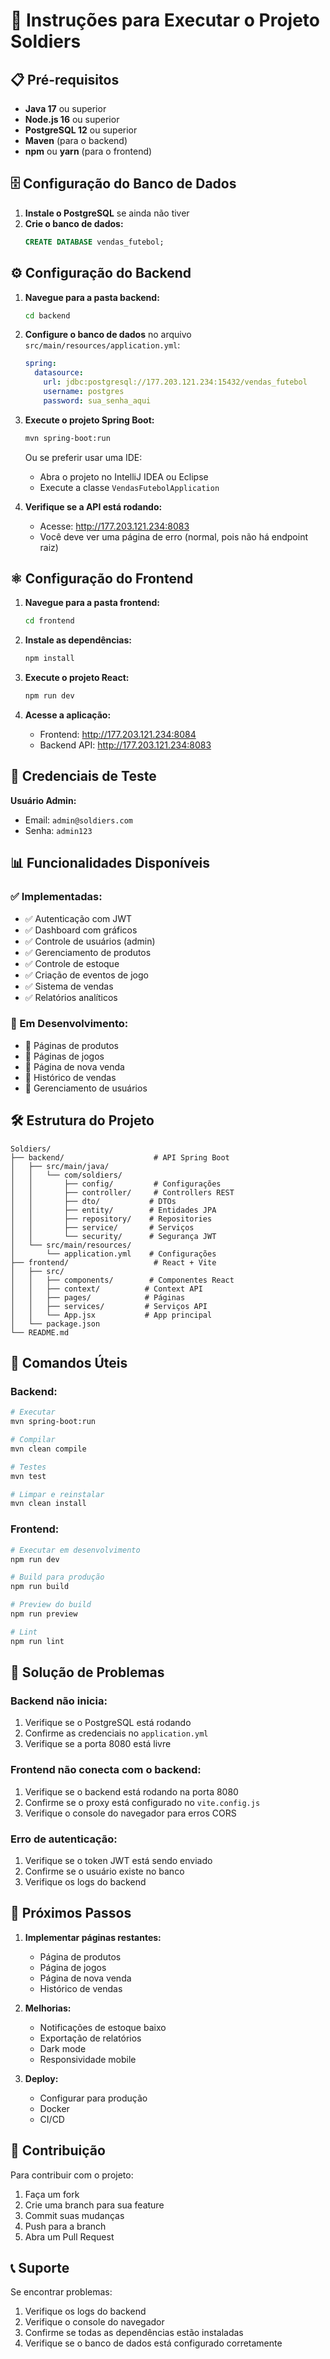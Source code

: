 # 🚀 Instruções para Executar o Projeto Soldiers

## 📋 Pré-requisitos

- **Java 17** ou superior
- **Node.js 16** ou superior
- **PostgreSQL 12** ou superior
- **Maven** (para o backend)
- **npm** ou **yarn** (para o frontend)

## 🗄️ Configuração do Banco de Dados

1. **Instale o PostgreSQL** se ainda não tiver
2. **Crie o banco de dados:**
   ```sql
   CREATE DATABASE vendas_futebol;
   ```

## ⚙️ Configuração do Backend

1. **Navegue para a pasta backend:**
   ```bash
   cd backend
   ```

2. **Configure o banco de dados** no arquivo `src/main/resources/application.yml`:
   ```yaml
   spring:
     datasource:
       url: jdbc:postgresql://177.203.121.234:15432/vendas_futebol
       username: postgres
       password: sua_senha_aqui
   ```

3. **Execute o projeto Spring Boot:**
   ```bash
   mvn spring-boot:run
   ```
   
   Ou se preferir usar uma IDE:
   - Abra o projeto no IntelliJ IDEA ou Eclipse
   - Execute a classe `VendasFutebolApplication`

4. **Verifique se a API está rodando:**
   - Acesse: http://177.203.121.234:8083
   - Você deve ver uma página de erro (normal, pois não há endpoint raiz)

## ⚛️ Configuração do Frontend

1. **Navegue para a pasta frontend:**
   ```bash
   cd frontend
   ```

2. **Instale as dependências:**
   ```bash
   npm install
   ```

3. **Execute o projeto React:**
   ```bash
   npm run dev
   ```

4. **Acesse a aplicação:**
   - Frontend: http://177.203.121.234:8084
   - Backend API: http://177.203.121.234:8083

## 🔐 Credenciais de Teste

**Usuário Admin:**
- Email: `admin@soldiers.com`
- Senha: `admin123`

## 📊 Funcionalidades Disponíveis

### ✅ Implementadas:
- ✅ Autenticação com JWT
- ✅ Dashboard com gráficos
- ✅ Controle de usuários (admin)
- ✅ Gerenciamento de produtos
- ✅ Controle de estoque
- ✅ Criação de eventos de jogo
- ✅ Sistema de vendas
- ✅ Relatórios analíticos

### 🚧 Em Desenvolvimento:
- 📝 Páginas de produtos
- 📝 Páginas de jogos
- 📝 Página de nova venda
- 📝 Histórico de vendas
- 📝 Gerenciamento de usuários

## 🛠️ Estrutura do Projeto

```
Soldiers/
├── backend/                    # API Spring Boot
│   ├── src/main/java/
│   │   └── com/soldiers/
│   │       ├── config/         # Configurações
│   │       ├── controller/     # Controllers REST
│   │       ├── dto/           # DTOs
│   │       ├── entity/        # Entidades JPA
│   │       ├── repository/    # Repositories
│   │       ├── service/       # Serviços
│   │       └── security/      # Segurança JWT
│   └── src/main/resources/
│       └── application.yml    # Configurações
├── frontend/                   # React + Vite
│   ├── src/
│   │   ├── components/        # Componentes React
│   │   ├── context/          # Context API
│   │   ├── pages/            # Páginas
│   │   ├── services/         # Serviços API
│   │   └── App.jsx           # App principal
│   └── package.json
└── README.md
```

## 🔧 Comandos Úteis

### Backend:
```bash
# Executar
mvn spring-boot:run

# Compilar
mvn clean compile

# Testes
mvn test

# Limpar e reinstalar
mvn clean install
```

### Frontend:
```bash
# Executar em desenvolvimento
npm run dev

# Build para produção
npm run build

# Preview do build
npm run preview

# Lint
npm run lint
```

## 🐛 Solução de Problemas

### Backend não inicia:
1. Verifique se o PostgreSQL está rodando
2. Confirme as credenciais no `application.yml`
3. Verifique se a porta 8080 está livre

### Frontend não conecta com o backend:
1. Verifique se o backend está rodando na porta 8080
2. Confirme se o proxy está configurado no `vite.config.js`
3. Verifique o console do navegador para erros CORS

### Erro de autenticação:
1. Verifique se o token JWT está sendo enviado
2. Confirme se o usuário existe no banco
3. Verifique os logs do backend

## 📝 Próximos Passos

1. **Implementar páginas restantes:**
   - Página de produtos
   - Página de jogos
   - Página de nova venda
   - Histórico de vendas

2. **Melhorias:**
   - Notificações de estoque baixo
   - Exportação de relatórios
   - Dark mode
   - Responsividade mobile

3. **Deploy:**
   - Configurar para produção
   - Docker
   - CI/CD

## 🤝 Contribuição

Para contribuir com o projeto:
1. Faça um fork
2. Crie uma branch para sua feature
3. Commit suas mudanças
4. Push para a branch
5. Abra um Pull Request

## 📞 Suporte

Se encontrar problemas:
1. Verifique os logs do backend
2. Verifique o console do navegador
3. Confirme se todas as dependências estão instaladas
4. Verifique se o banco de dados está configurado corretamente 